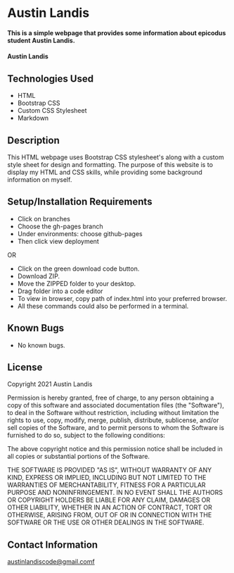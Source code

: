 # Austin Landis

#### This is a simple webpage that provides some information about epicodus student Austin Landis.

#### Austin Landis

## Technologies Used

* HTML
* Bootstrap CSS
* Custom CSS Stylesheet
* Markdown

## Description

This HTML webpage uses Bootstrap CSS stylesheet's along with a custom style sheet for design and formatting. The purpose of this website is to display my HTML and CSS skills, while providing some background information on myself.

## Setup/Installation Requirements

* Click on branches
* Choose the gh-pages branch
* Under environments: choose github-pages
* Then click view deployment

OR

* Click on the green download code button.
* Download ZIP.
* Move the ZIPPED folder to your desktop.
* Drag folder into a code editor
* To view in browser, copy path of index.html into your preferred browser.
* All these commands could also be performed in a terminal.
## Known Bugs

* No known bugs.

## License

Copyright 2021 Austin Landis

Permission is hereby granted, free of charge, to any person obtaining a copy of this software and associated documentation files (the "Software"), to deal in the Software without restriction, including without limitation the rights to use, copy, modify, merge, publish, distribute, sublicense, and/or sell copies of the Software, and to permit persons to whom the Software is furnished to do so, subject to the following conditions:

The above copyright notice and this permission notice shall be included in all copies or substantial portions of the Software.

THE SOFTWARE IS PROVIDED "AS IS", WITHOUT WARRANTY OF ANY KIND, EXPRESS OR IMPLIED, INCLUDING BUT NOT LIMITED TO THE WARRANTIES OF MERCHANTABILITY, FITNESS FOR A PARTICULAR PURPOSE AND NONINFRINGEMENT. IN NO EVENT SHALL THE AUTHORS OR COPYRIGHT HOLDERS BE LIABLE FOR ANY CLAIM, DAMAGES OR OTHER LIABILITY, WHETHER IN AN ACTION OF CONTRACT, TORT OR OTHERWISE, ARISING FROM, OUT OF OR IN CONNECTION WITH THE SOFTWARE OR THE USE OR OTHER DEALINGS IN THE SOFTWARE.

## Contact Information

austinlandiscode@gmail.comf